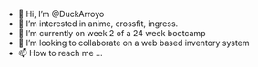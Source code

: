 - 👋 Hi, I’m @DuckArroyo
- 👀 I’m interested in anime, crossfit, ingress.
- 🌱 I’m currently on week 2 of a 24 week bootcamp
- 💞️ I’m looking to collaborate on a web based inventory system
- 📫 How to reach me ...

<!---
DuckArroyo/DuckArroyo is a ✨ special ✨ repository because its `README.md` (this file) appears on your GitHub profile.
You can click the Preview link to take a look at your changes.
--->
